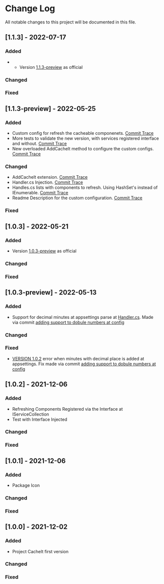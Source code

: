 
# Change Log
All notable changes to this project will be documented in this file.

## [1.1.3] - 2022-07-17

### Added
- - Version [1.1.3-preview](#113-preview---2022-05-25) as official
### Changed

### Fixed

## [1.1.3-preview] - 2022-05-25
  
### Added
- Custom config for refresh the cacheable componenets. [Commit Trace](https://github.com/duccl/cache-it/commit/bf822009973781f50e56f447bc067a96ec51a118)
- More tests to validate the new version, with services registered interface and without. [Commit Trace](https://github.com/duccl/cache-it/commit/faf908d1aab2deb0b78239a941416c485efa2849)
- New overloaded AddCacheIt method to configure the custom configs. [Commit Trace](https://github.com/duccl/cache-it/commit/72237a869bac129a4674aef5c52b93f07250c22f)

### Changed
- AddCacheIt extension. [Commit Trace](https://github.com/duccl/cache-it/commit/72237a869bac129a4674aef5c52b93f07250c22f)
- Handler.cs Injection. [Commit Trace](https://github.com/duccl/cache-it/commit/bf822009973781f50e56f447bc067a96ec51a118)
- Handles.cs lists with components to refresh. Using HashSet's instead of IEnumerable. [Commit Trace](https://github.com/duccl/cache-it/commit/bf822009973781f50e56f447bc067a96ec51a118)
- Readme Description for the custom configuration. [Commit Trace](https://github.com/duccl/cache-it/commit/46fa6f31da1b88dd357afdc700a0bd76942ecd21)
 
### Fixed

## [1.0.3] - 2022-05-21
  
### Added
- Version [1.0.3-preview](#103---2022-05-13) as official

### Changed
 
### Fixed

## [1.0.3-preview] - 2022-05-13
  
### Added
- Support for decimal minutes at appsettings parse at [Handler.cs](/src/CacheIt/Hosting/Handler.cs). Made via commit [adding support to dobule numbers at config](https://github.com/duccl/cache-it/commit/5844bc405ce87e22dc2db42602f5c9302d8e02bc)

### Changed
 
### Fixed
- [VERSION 1.0.2](#102---2021-12-06) error when minutes with decimal place is added at appsettings. Fix made via commit [adding support to dobule numbers at config](https://github.com/duccl/cache-it/commit/5844bc405ce87e22dc2db42602f5c9302d8e02bc)

## [1.0.2] - 2021-12-06
  
### Added
- Refreshing Components Registered via the Interface at IServiceCollection
- Test with Interface Injected

### Changed
 
### Fixed
 
## [1.0.1] - 2021-12-06
 
### Added
- Package Icon
   
### Changed
 
### Fixed

## [1.0.0] - 2021-12-02
 
### Added
- Project CacheIt first version
   
### Changed
 
### Fixed